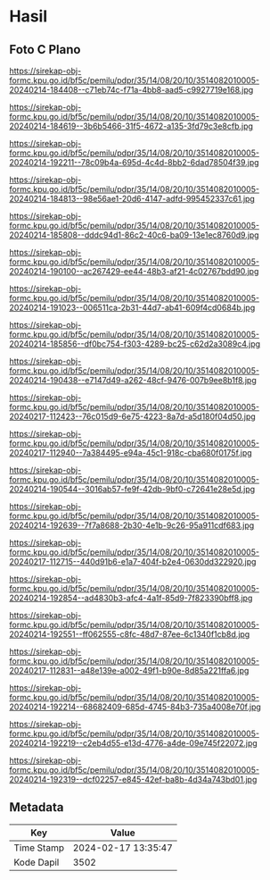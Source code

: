 # Hasil

## Foto C Plano

https://sirekap-obj-formc.kpu.go.id/bf5c/pemilu/pdpr/35/14/08/20/10/3514082010005-20240214-184408--c71eb74c-f71a-4bb8-aad5-c9927719e168.jpg

https://sirekap-obj-formc.kpu.go.id/bf5c/pemilu/pdpr/35/14/08/20/10/3514082010005-20240214-184619--3b6b5466-31f5-4672-a135-3fd79c3e8cfb.jpg

https://sirekap-obj-formc.kpu.go.id/bf5c/pemilu/pdpr/35/14/08/20/10/3514082010005-20240214-192211--78c09b4a-695d-4c4d-8bb2-6dad78504f39.jpg

https://sirekap-obj-formc.kpu.go.id/bf5c/pemilu/pdpr/35/14/08/20/10/3514082010005-20240214-184813--98e56ae1-20d6-4147-adfd-995452337c61.jpg

https://sirekap-obj-formc.kpu.go.id/bf5c/pemilu/pdpr/35/14/08/20/10/3514082010005-20240214-185808--dddc94d1-86c2-40c6-ba09-13e1ec8760d9.jpg

https://sirekap-obj-formc.kpu.go.id/bf5c/pemilu/pdpr/35/14/08/20/10/3514082010005-20240214-190100--ac267429-ee44-48b3-af21-4c02767bdd90.jpg

https://sirekap-obj-formc.kpu.go.id/bf5c/pemilu/pdpr/35/14/08/20/10/3514082010005-20240214-191023--006511ca-2b31-44d7-ab41-609f4cd0684b.jpg

https://sirekap-obj-formc.kpu.go.id/bf5c/pemilu/pdpr/35/14/08/20/10/3514082010005-20240214-185856--df0bc754-f303-4289-bc25-c62d2a3089c4.jpg

https://sirekap-obj-formc.kpu.go.id/bf5c/pemilu/pdpr/35/14/08/20/10/3514082010005-20240214-190438--e7147d49-a262-48cf-9476-007b9ee8b1f8.jpg

https://sirekap-obj-formc.kpu.go.id/bf5c/pemilu/pdpr/35/14/08/20/10/3514082010005-20240217-112423--76c015d9-6e75-4223-8a7d-a5d180f04d50.jpg

https://sirekap-obj-formc.kpu.go.id/bf5c/pemilu/pdpr/35/14/08/20/10/3514082010005-20240217-112940--7a384495-e94a-45c1-918c-cba680f0175f.jpg

https://sirekap-obj-formc.kpu.go.id/bf5c/pemilu/pdpr/35/14/08/20/10/3514082010005-20240214-190544--3016ab57-fe9f-42db-9bf0-c72641e28e5d.jpg

https://sirekap-obj-formc.kpu.go.id/bf5c/pemilu/pdpr/35/14/08/20/10/3514082010005-20240214-192639--7f7a8688-2b30-4e1b-9c26-95a911cdf683.jpg

https://sirekap-obj-formc.kpu.go.id/bf5c/pemilu/pdpr/35/14/08/20/10/3514082010005-20240217-112715--440d91b6-e1a7-404f-b2e4-0630dd322920.jpg

https://sirekap-obj-formc.kpu.go.id/bf5c/pemilu/pdpr/35/14/08/20/10/3514082010005-20240214-192854--ad4830b3-afc4-4a1f-85d9-7f823390bff8.jpg

https://sirekap-obj-formc.kpu.go.id/bf5c/pemilu/pdpr/35/14/08/20/10/3514082010005-20240214-192551--ff062555-c8fc-48d7-87ee-6c1340f1cb8d.jpg

https://sirekap-obj-formc.kpu.go.id/bf5c/pemilu/pdpr/35/14/08/20/10/3514082010005-20240217-112831--a48e139e-a002-49f1-b90e-8d85a221ffa6.jpg

https://sirekap-obj-formc.kpu.go.id/bf5c/pemilu/pdpr/35/14/08/20/10/3514082010005-20240214-192214--68682409-685d-4745-84b3-735a4008e70f.jpg

https://sirekap-obj-formc.kpu.go.id/bf5c/pemilu/pdpr/35/14/08/20/10/3514082010005-20240214-192219--c2eb4d55-e13d-4776-a4de-09e745f22072.jpg

https://sirekap-obj-formc.kpu.go.id/bf5c/pemilu/pdpr/35/14/08/20/10/3514082010005-20240214-192319--dcf02257-e845-42ef-ba8b-4d34a743bd01.jpg


## Metadata

| Key        | Value               |
| ---------- | ------------------- |
| Time Stamp | 2024-02-17 13:35:47 |
| Kode Dapil | 3502                |



